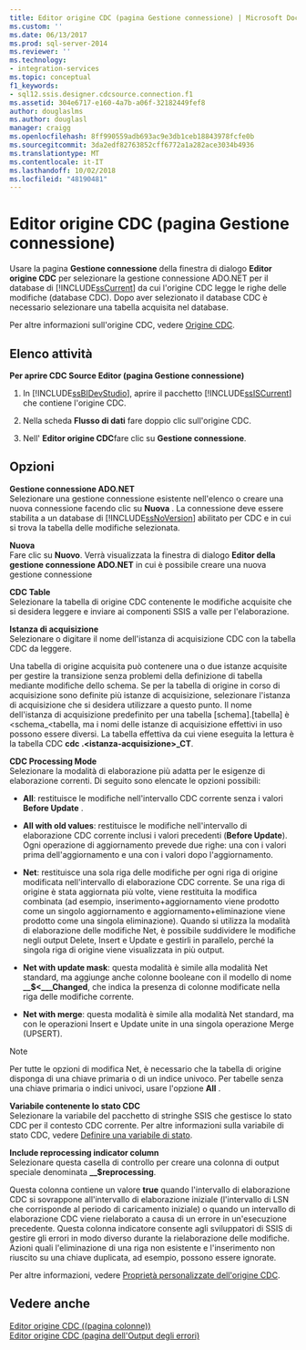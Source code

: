 ```yaml
---
title: Editor origine CDC (pagina Gestione connessione) | Microsoft Docs
ms.custom: ''
ms.date: 06/13/2017
ms.prod: sql-server-2014
ms.reviewer: ''
ms.technology:
- integration-services
ms.topic: conceptual
f1_keywords:
- sql12.ssis.designer.cdcsource.connection.f1
ms.assetid: 304e6717-e160-4a7b-a06f-32182449fef8
author: douglaslms
ms.author: douglasl
manager: craigg
ms.openlocfilehash: 8ff990559adb693ac9e3db1ceb18843978fcfe0b
ms.sourcegitcommit: 3da2edf82763852cff6772a1a282ace3034b4936
ms.translationtype: MT
ms.contentlocale: it-IT
ms.lasthandoff: 10/02/2018
ms.locfileid: "48190481"
---
```

# <a name="cdc-source-editor-connection-manager-page"></a>Editor origine CDC (pagina Gestione connessione)
  Usare la pagina **Gestione connessione** della finestra di dialogo **Editor origine CDC** per selezionare la gestione connessione ADO.NET per il database di [!INCLUDE[ssCurrent](../includes/sscurrent-md.md)] da cui l'origine CDC legge le righe delle modifiche (database CDC). Dopo aver selezionato il database CDC è necessario selezionare una tabella acquisita nel database.  
  
 Per altre informazioni sull'origine CDC, vedere [Origine CDC](data-flow/cdc-source.md).  
  
## <a name="task-list"></a>Elenco attività  
 **Per aprire CDC Source Editor (pagina Gestione connessione)**  
  
1.  In [!INCLUDE[ssBIDevStudio](../includes/ssbidevstudio-md.md)], aprire il pacchetto [!INCLUDE[ssISCurrent](../includes/ssiscurrent-md.md)] che contiene l'origine CDC.  
  
2.  Nella scheda **Flusso di dati** fare doppio clic sull'origine CDC.  
  
3.  Nell' **Editor origine CDC**fare clic su **Gestione connessione**.  
  
## <a name="options"></a>Opzioni  
 **Gestione connessione ADO.NET**  
 Selezionare una gestione connessione esistente nell'elenco o creare una nuova connessione facendo clic su **Nuova** . La connessione deve essere stabilita a un database di [!INCLUDE[ssNoVersion](../includes/ssnoversion-md.md)] abilitato per CDC e in cui si trova la tabella delle modifiche selezionata.  
  
 **Nuova**  
 Fare clic su **Nuovo**. Verrà visualizzata la finestra di dialogo **Editor della gestione connessione ADO.NET** in cui è possibile creare una nuova gestione connessione  
  
 **CDC Table**  
 Selezionare la tabella di origine CDC contenente le modifiche acquisite che si desidera leggere e inviare ai componenti SSIS a valle per l'elaborazione.  
  
 **Istanza di acquisizione**  
 Selezionare o digitare il nome dell'istanza di acquisizione CDC con la tabella CDC da leggere.  
  
 Una tabella di origine acquisita può contenere una o due istanze acquisite per gestire la transizione senza problemi della definizione di tabella mediante modifiche dello schema. Se per la tabella di origine in corso di acquisizione sono definite più istanze di acquisizione, selezionare l'istanza di acquisizione che si desidera utilizzare a questo punto. Il nome dell'istanza di acquisizione predefinito per una tabella [schema].[tabella] è \<schema_\<tabella, ma i nomi delle istanze di acquisizione effettivi in uso possono essere diversi. La tabella effettiva da cui viene eseguita la lettura è la tabella CDC **cdc .\<istanza-acquisizione>_CT**.  
  
 **CDC Processing Mode**  
 Selezionare la modalità di elaborazione più adatta per le esigenze di elaborazione correnti. Di seguito sono elencate le opzioni possibili:  
  
-   **All**: restituisce le modifiche nell'intervallo CDC corrente senza i valori **Before Update** .  
  
-   **All with old values**: restituisce le modifiche nell'intervallo di elaborazione CDC corrente inclusi i valori precedenti (**Before Update**). Ogni operazione di aggiornamento prevede due righe: una con i valori prima dell'aggiornamento e una con i valori dopo l'aggiornamento.  
  
-   **Net**: restituisce una sola riga delle modifiche per ogni riga di origine modificata nell'intervallo di elaborazione CDC corrente. Se una riga di origine è stata aggiornata più volte, viene restituita la modifica combinata (ad esempio, inserimento+aggiornamento viene prodotto come un singolo aggiornamento e aggiornamento+eliminazione viene prodotto come una singola eliminazione). Quando si utilizza la modalità di elaborazione delle modifiche Net, è possibile suddividere le modifiche negli output Delete, Insert e Update e gestirli in parallelo, perché la singola riga di origine viene visualizzata in più output.  
  
-   **Net with update mask**: questa modalità è simile alla modalità Net standard, ma aggiunge anche colonne booleane con il modello di nome **__$\<<nome-colonna>\___Changed**, che indica la presenza di colonne modificate nella riga delle modifiche corrente.  
  
-   **Net with merge**: questa modalità è simile alla modalità Net standard, ma con le operazioni Insert e Update unite in una singola operazione Merge (UPSERT).  
  
> [!NOTE]  
>  Per tutte le opzioni di modifica Net, è necessario che la tabella di origine disponga di una chiave primaria o di un indice univoco. Per tabelle senza una chiave primaria o indici univoci, usare l'opzione **All** .  
  
 **Variabile contenente lo stato CDC**  
 Selezionare la variabile del pacchetto di stringhe SSIS che gestisce lo stato CDC per il contesto CDC corrente. Per altre informazioni sulla variabile di stato CDC, vedere [Definire una variabile di stato](data-flow/define-a-state-variable.md).  
  
 **Include reprocessing indicator column**  
 Selezionare questa casella di controllo per creare una colonna di output speciale denominata **__$reprocessing**.  
  
 Questa colonna contiene un valore **true** quando l'intervallo di elaborazione CDC si sovrappone all'intervallo di elaborazione iniziale (l'intervallo di LSN che corrisponde al periodo di caricamento iniziale) o quando un intervallo di elaborazione CDC viene rielaborato a causa di un errore in un'esecuzione precedente. Questa colonna indicatore consente agli sviluppatori di SSIS di gestire gli errori in modo diverso durante la rielaborazione delle modifiche. Azioni quali l'eliminazione di una riga non esistente e l'inserimento non riuscito su una chiave duplicata, ad esempio, possono essere ignorate.  
  
 Per altre informazioni, vedere [Proprietà personalizzate dell'origine CDC](data-flow/cdc-source-custom-properties.md).  
  
## <a name="see-also"></a>Vedere anche  
 [Editor origine CDC &#40;(pagina colonne)&#41;](../../2014/integration-services/cdc-source-editor-columns-page.md)   
 [Editor origine CDC &#40;pagina dell'Output degli errori&#41;](../../2014/integration-services/cdc-source-editor-error-output-page.md)  
  
  
